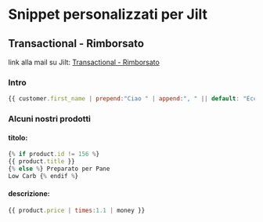 # Snippet personalizzati per Jilt
## Transactional - Rimborsato 
link alla mail su Jilt: [Transactional - Rimborsato](https://app.jilt.com/shops/38254/campaigns/112991/emails/214239)

### Intro
```javascript
{{ customer.first_name | prepend:"Ciao " | append:", " || default: "Eccoci" }}abbiamo disposto il rimborso per l'ordine {{ order.formatted_number }}. Qui sotto i dati dell'ordine.
```
### Alcuni nostri prodotti
#### titolo:
```javascript
{% if product.id != 156 %} 
{{ product.title }} 
{% else %} Preparato per Pane 
Low Carb {% endif %}
```
#### descrizione:
```javascript
{{ product.price | times:1.1 | money }}
```

